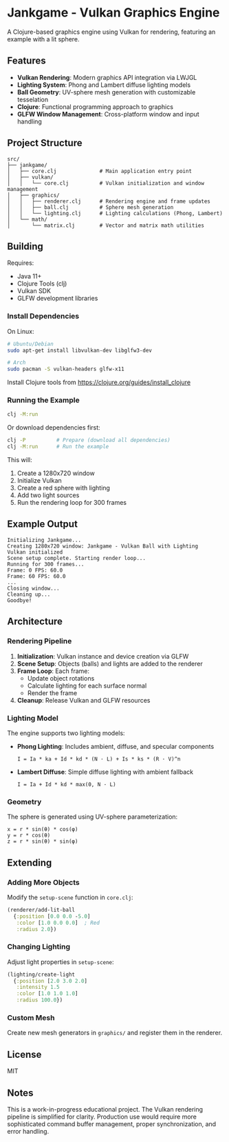 # Jankgame - Vulkan Graphics Engine

A Clojure-based graphics engine using Vulkan for rendering, featuring an example with a lit sphere.

## Features

- **Vulkan Rendering**: Modern graphics API integration via LWJGL
- **Lighting System**: Phong and Lambert diffuse lighting models
- **Ball Geometry**: UV-sphere mesh generation with customizable tesselation
- **Clojure**: Functional programming approach to graphics
- **GLFW Window Management**: Cross-platform window and input handling

## Project Structure

```
src/
├── jankgame/
│   ├── core.clj              # Main application entry point
│   ├── vulkan/
│   │   └── core.clj          # Vulkan initialization and window management
│   ├── graphics/
│   │   ├── renderer.clj      # Rendering engine and frame updates
│   │   ├── ball.clj          # Sphere mesh generation
│   │   └── lighting.clj      # Lighting calculations (Phong, Lambert)
│   └── math/
│       └── matrix.clj        # Vector and matrix math utilities
```

## Building

Requires:
- Java 11+
- Clojure Tools (clj)
- Vulkan SDK
- GLFW development libraries

### Install Dependencies

On Linux:
```bash
# Ubuntu/Debian
sudo apt-get install libvulkan-dev libglfw3-dev

# Arch
sudo pacman -S vulkan-headers glfw-x11
```

Install Clojure tools from https://clojure.org/guides/install_clojure

### Running the Example

```bash
clj -M:run
```

Or download dependencies first:
```bash
clj -P          # Prepare (download all dependencies)
clj -M:run      # Run the example
```

This will:
1. Create a 1280x720 window
2. Initialize Vulkan
3. Create a red sphere with lighting
4. Add two light sources
5. Run the rendering loop for 300 frames

## Example Output

```
Initializing Jankgame...
Creating 1280x720 window: Jankgame - Vulkan Ball with Lighting
Vulkan initialized
Scene setup complete. Starting render loop...
Running for 300 frames...
Frame: 0 FPS: 60.0
Frame: 60 FPS: 60.0
...
Closing window...
Cleaning up...
Goodbye!
```

## Architecture

### Rendering Pipeline

1. **Initialization**: Vulkan instance and device creation via GLFW
2. **Scene Setup**: Objects (balls) and lights are added to the renderer
3. **Frame Loop**: Each frame:
   - Update object rotations
   - Calculate lighting for each surface normal
   - Render the frame
4. **Cleanup**: Release Vulkan and GLFW resources

### Lighting Model

The engine supports two lighting models:

- **Phong Lighting**: Includes ambient, diffuse, and specular components
  ```
  I = Ia * ka + Id * kd * (N · L) + Is * ks * (R · V)^n
  ```

- **Lambert Diffuse**: Simple diffuse lighting with ambient fallback
  ```
  I = Ia + Id * kd * max(0, N · L)
  ```

### Geometry

The sphere is generated using UV-sphere parameterization:
```
x = r * sin(θ) * cos(φ)
y = r * cos(θ)
z = r * sin(θ) * sin(φ)
```

## Extending

### Adding More Objects

Modify the `setup-scene` function in `core.clj`:

```clojure
(renderer/add-lit-ball
  {:position [0.0 0.0 -5.0]
   :color [1.0 0.0 0.0]  ; Red
   :radius 2.0})
```

### Changing Lighting

Adjust light properties in `setup-scene`:

```clojure
(lighting/create-light
  {:position [2.0 3.0 2.0]
   :intensity 1.5
   :color [1.0 1.0 1.0]
   :radius 100.0})
```

### Custom Mesh

Create new mesh generators in `graphics/` and register them in the renderer.

## License

MIT

## Notes

This is a work-in-progress educational project. The Vulkan rendering pipeline is simplified for clarity. Production use would require more sophisticated command buffer management, proper synchronization, and error handling.
